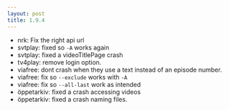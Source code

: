 ```yaml
---
layout: post
title: 1.9.4
---
```


* nrk: Fix the right api url
* svtplay: fixed so `-A` works again
* svtplay: fixed a videoTitlePage crash
* tv4play: remove login option.
* viafree: dont crash when they use a text instead of an episode number.
* viafree: fix so `--exclude` works with `-A`
* viafree: fix so `--all-last` work as intended
* öppetarkiv: fixed a crash accessing videos
* öppetarkiv: fixed a crash naming files.